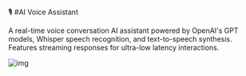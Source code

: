 🎙️ #AI Voice Assistant

A real-time voice conversation AI assistant powered by OpenAI's GPT models, Whisper speech recognition, and text-to-speech synthesis. Features streaming responses for ultra-low latency interactions.

![img](https://img.shields.io/badge/python-3.8+-blue.svg)
